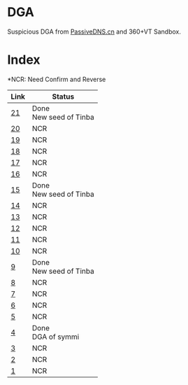 # DGA
Suspicious DGA from [PassiveDNS.cn](https://passivedns.cn/) and 360+VT Sandbox.
# Index
*NCR: Need Confirm and Reverse 

Link | Status
---|---
[21](https://github.com/360netlab/DGA/issues/21) | Done<br>New seed of Tinba
[20](https://github.com/360netlab/DGA/issues/20) | NCR
[19](https://github.com/360netlab/DGA/issues/19) | NCR
[18](https://github.com/360netlab/DGA/issues/18) | NCR
[17](https://github.com/360netlab/DGA/issues/17) | NCR
[16](https://github.com/360netlab/DGA/issues/16) | NCR
[15](https://github.com/360netlab/DGA/issues/15) | Done<br>New seed of Tinba
[14](https://github.com/360netlab/DGA/issues/14) | NCR
[13](https://github.com/360netlab/DGA/issues/13) | NCR
[12](https://github.com/360netlab/DGA/issues/12) | NCR
[11](https://github.com/360netlab/DGA/issues/11) | NCR
[10](https://github.com/360netlab/DGA/issues/10) | NCR
[9](https://github.com/360netlab/DGA/issues/9) | Done<br>New seed of Tinba
[8](https://github.com/360netlab/DGA/issues/8) | NCR
[7](https://github.com/360netlab/DGA/issues/7) | NCR
[6](https://github.com/360netlab/DGA/issues/6) | NCR
[5](https://github.com/360netlab/DGA/issues/5) | NCR
[4](https://github.com/360netlab/DGA/issues/4) | Done<br> DGA of symmi
[3](https://github.com/360netlab/DGA/issues/3) | NCR
[2](https://github.com/360netlab/DGA/issues/2) | NCR
[1](https://github.com/360netlab/DGA/issues/1) | NCR
